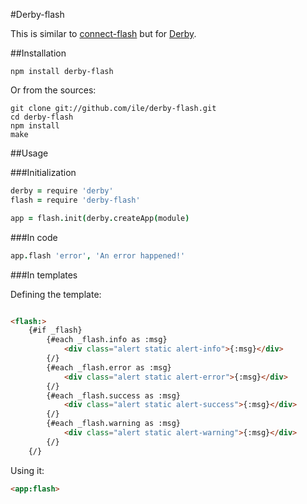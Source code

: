 #Derby-flash

This is similar to [connect-flash](https://github.com/jaredhanson/connect-flash) but for [Derby](http://derby.js). 

##Installation

`npm install derby-flash`

Or from the sources:

```
git clone git://github.com/ile/derby-flash.git
cd derby-flash
npm install
make
```

##Usage

###Initialization

```coffeescript
derby = require 'derby'
flash = require 'derby-flash'

app = flash.init(derby.createApp(module)

```

###In code

```coffeescript
app.flash 'error', 'An error happened!'
```

###In templates

Defining the template:

```html

<flash:>
    {#if _flash}
        {#each _flash.info as :msg}
            <div class="alert static alert-info">{:msg}</div>
        {/}
        {#each _flash.error as :msg}
            <div class="alert static alert-error">{:msg}</div>
        {/}
        {#each _flash.success as :msg}
            <div class="alert static alert-success">{:msg}</div>
        {/}
        {#each _flash.warning as :msg}
            <div class="alert static alert-warning">{:msg}</div>
        {/}
    {/}

```

Using it:

```html
<app:flash>

```
